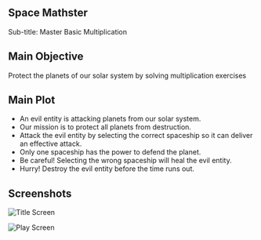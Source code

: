 ## Space Mathster
Sub-title: Master Basic Multiplication

## Main Objective 
Protect the planets of our solar system by solving multiplication exercises

## Main Plot

*	An evil entity is attacking planets from our solar system.
*	Our mission is to protect all planets from destruction.
*	Attack the evil entity by selecting the correct spaceship so it can deliver an effective attack. 
*	Only one spaceship has the power to defend the planet.
*	Be careful! Selecting the wrong spaceship will heal the evil entity. 
*	Hurry! Destroy the evil entity before the time runs out.


## Screenshots
![Title Screen](https://raw.githubusercontent.com/YukoYamano/SpaceMath/main/Assets/OriginalAssets/Screenshots/TitleScreen.png?token=GHSAT0AAAAAAB4BH7XFT5X3I6XQFUXWRGCUY54WL7A)

![Play Screen](https://raw.githubusercontent.com/YukoYamano/SpaceMath/main/Assets/OriginalAssets/Screenshots/PlayScreen.png?token=GHSAT0AAAAAAB4BH7XEHDGF4XQK4YU6EEPKY54WMLA)

